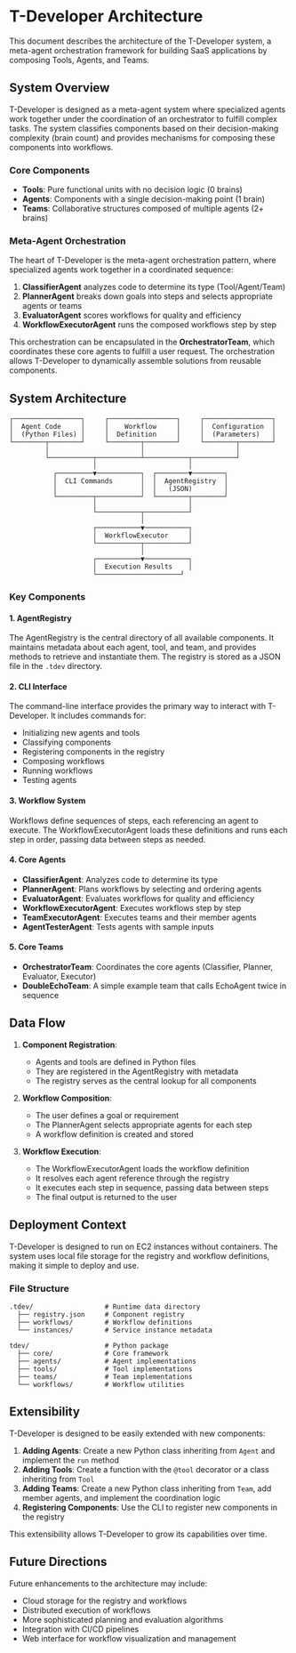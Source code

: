 # T-Developer Architecture

This document describes the architecture of the T-Developer system, a meta-agent orchestration framework for building SaaS applications by composing Tools, Agents, and Teams.

## System Overview

T-Developer is designed as a meta-agent system where specialized agents work together under the coordination of an orchestrator to fulfill complex tasks. The system classifies components based on their decision-making complexity (brain count) and provides mechanisms for composing these components into workflows.

### Core Components

- **Tools**: Pure functional units with no decision logic (0 brains)
- **Agents**: Components with a single decision-making point (1 brain)
- **Teams**: Collaborative structures composed of multiple agents (2+ brains)

### Meta-Agent Orchestration

The heart of T-Developer is the meta-agent orchestration pattern, where specialized agents work together in a coordinated sequence:

1. **ClassifierAgent** analyzes code to determine its type (Tool/Agent/Team)
2. **PlannerAgent** breaks down goals into steps and selects appropriate agents or teams
3. **EvaluatorAgent** scores workflows for quality and efficiency
4. **WorkflowExecutorAgent** runs the composed workflows step by step

This orchestration can be encapsulated in the **OrchestratorTeam**, which coordinates these core agents to fulfill a user request. The orchestration allows T-Developer to dynamically assemble solutions from reusable components.

## System Architecture

```
┌─────────────────┐     ┌─────────────────┐     ┌─────────────────┐
│  Agent Code     │     │    Workflow     │     │  Configuration  │
│  (Python Files) │     │  Definition     │     │  (Parameters)   │
└────────┬────────┘     └────────┬────────┘     └────────┬────────┘
         │                       │                       │
         └───────────┬───────────┴───────────┬───────────┘
                     │                       │
           ┌─────────▼───────────┐  ┌────────▼────────┐
           │  CLI Commands       │  │  AgentRegistry  │
           │                     │  │   (JSON)        │
           └─────────┬───────────┘  └────────┬────────┘
                     │                       │
                     └───────────┬───────────┘
                                 │
                     ┌───────────▼───────────┐
                     │  WorkflowExecutor     │
                     └───────────┬───────────┘
                                 │
                     ┌───────────▼───────────┐
                     │  Execution Results    │
                     └─────────────────────┘
```

### Key Components

#### 1. AgentRegistry

The AgentRegistry is the central directory of all available components. It maintains metadata about each agent, tool, and team, and provides methods to retrieve and instantiate them. The registry is stored as a JSON file in the `.tdev` directory.

#### 2. CLI Interface

The command-line interface provides the primary way to interact with T-Developer. It includes commands for:
- Initializing new agents and tools
- Classifying components
- Registering components in the registry
- Composing workflows
- Running workflows
- Testing agents

#### 3. Workflow System

Workflows define sequences of steps, each referencing an agent to execute. The WorkflowExecutorAgent loads these definitions and runs each step in order, passing data between steps as needed.

#### 4. Core Agents

- **ClassifierAgent**: Analyzes code to determine its type
- **PlannerAgent**: Plans workflows by selecting and ordering agents
- **EvaluatorAgent**: Evaluates workflows for quality and efficiency
- **WorkflowExecutorAgent**: Executes workflows step by step
- **TeamExecutorAgent**: Executes teams and their member agents
- **AgentTesterAgent**: Tests agents with sample inputs

#### 5. Core Teams

- **OrchestratorTeam**: Coordinates the core agents (Classifier, Planner, Evaluator, Executor)
- **DoubleEchoTeam**: A simple example team that calls EchoAgent twice in sequence

## Data Flow

1. **Component Registration**:
   - Agents and tools are defined in Python files
   - They are registered in the AgentRegistry with metadata
   - The registry serves as the central lookup for all components

2. **Workflow Composition**:
   - The user defines a goal or requirement
   - The PlannerAgent selects appropriate agents for each step
   - A workflow definition is created and stored

3. **Workflow Execution**:
   - The WorkflowExecutorAgent loads the workflow definition
   - It resolves each agent reference through the registry
   - It executes each step in sequence, passing data between steps
   - The final output is returned to the user

## Deployment Context

T-Developer is designed to run on EC2 instances without containers. The system uses local file storage for the registry and workflow definitions, making it simple to deploy and use.

### File Structure

```
.tdev/                  # Runtime data directory
  ├── registry.json     # Component registry
  ├── workflows/        # Workflow definitions
  └── instances/        # Service instance metadata

tdev/                   # Python package
  ├── core/             # Core framework
  ├── agents/           # Agent implementations
  ├── tools/            # Tool implementations
  ├── teams/            # Team implementations
  └── workflows/        # Workflow utilities
```

## Extensibility

T-Developer is designed to be easily extended with new components:

1. **Adding Agents**: Create a new Python class inheriting from `Agent` and implement the `run` method
2. **Adding Tools**: Create a function with the `@tool` decorator or a class inheriting from `Tool`
3. **Adding Teams**: Create a new Python class inheriting from `Team`, add member agents, and implement the coordination logic
4. **Registering Components**: Use the CLI to register new components in the registry

This extensibility allows T-Developer to grow its capabilities over time.

## Future Directions

Future enhancements to the architecture may include:

- Cloud storage for the registry and workflows
- Distributed execution of workflows
- More sophisticated planning and evaluation algorithms
- Integration with CI/CD pipelines
- Web interface for workflow visualization and management